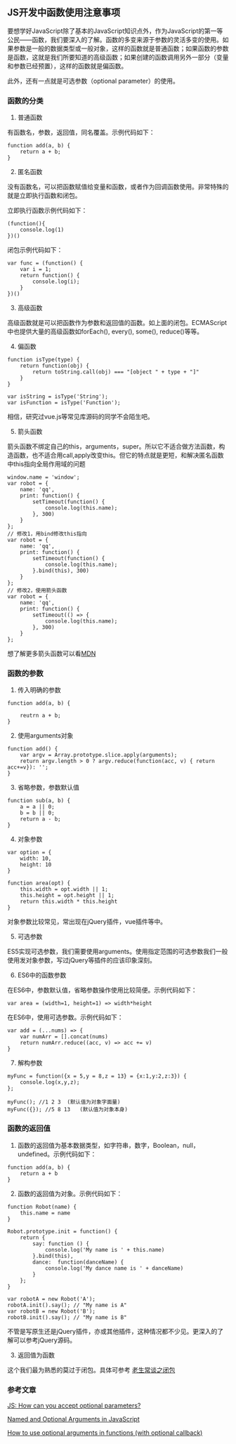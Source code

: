 ## JS开发中函数使用注意事项

要想学好JavaScript除了基本的JavaScript知识点外，作为JavaScript的第一等公民——函数，我们要深入的了解。函数的多变来源于参数的灵活多变的使用。如果参数是一般的数据类型或一般对象，这样的函数就是普通函数；如果函数的参数是函数，这就是我们所要知道的高级函数；如果创建的函数调用另外一部分（变量和参数已经预置），这样的函数就是偏函数。

此外，还有一点就是可选参数（optional parameter）的使用。

### 函数的分类

1. 普通函数

有函数名，参数，返回值，同名覆盖。示例代码如下：

```
function add(a, b) {
    return a + b;
}
```

2. 匿名函数

没有函数名，可以把函数赋值给变量和函数，或者作为回调函数使用。非常特殊的就是立即执行函数和闭包。

立即执行函数示例代码如下：

```
(function(){
    console.log(1)
})()
```

闭包示例代码如下：

```
var func = (function() {
    var i = 1;
    return function() {
        console.log(i);
    }
})()
```

3. 高级函数

高级函数就是可以把函数作为参数和返回值的函数。如上面的闭包。ECMAScript中也提供大量的高级函数如forEach(), every(), some(), reduce()等等。

4. 偏函数

```
function isType(type) {
    return function(obj) {
        return toString.call(obj) === "[object " + type + "]"
    }
}

var isString = isType('String');
var isFunction = isType('Function');
```

相信，研究过vue.js等常见库源码的同学不会陌生吧。

5. 箭头函数

箭头函数不绑定自己的this，arguments，super。所以它不适合做方法函数，构造函数，也不适合用call,apply改变this。但它的特点就是更短，和解决匿名函数中this指向全局作用域的问题

```
window.name = 'window';
var robot = {
    name: 'qq',
    print: function() {
        setTimeout(function() {
            console.log(this.name);
        }, 300)
    } 
};
// 修改1，用bind修改this指向
var robot = {
    name: 'qq',
    print: function() {
        setTimeout(function() {
            console.log(this.name);
        }.bind(this), 300)
    } 
};
// 修改2，使用箭头函数
var robot = {
    name: 'qq',
    print: function() {
        setTimeout(() => {
            console.log(this.name);
        }, 300)
    } 
};
```

想了解更多箭头函数可以看[MDN](https://developer.mozilla.org/zh-CN/docs/Web/JavaScript/Reference/Functions/Arrow_functions)

### 函数的参数

1. 传入明确的参数
```
function add(a, b) {

    reutrn a + b;
}
```

2. 使用arguments对象

```
function add() {
    var argv = Array.prototype.slice.apply(arguments);
    return argv.length > 0 ? argv.reduce(function(acc, v) { return acc+=v}): '';
}
```

3. 省略参数，参数默认值

```
function sub(a, b) {
    a = a || 0;
    b = b || 0;
    return a - b;
}
```

4. 对象参数

```
var option = {
    width: 10,
    height: 10
}

function area(opt) {
    this.width = opt.width || 1;
    this.height = opt.height || 1;
    return this.width * this.height
}
```

对象参数比较常见，常出现在jQuery插件，vue插件等中。

5. 可选参数

ES5实现可选参数，我们需要使用arguments。使用指定范围的可选参数我们一般使用发对象参数，写过jQuery等插件的应该印象深刻。

6. ES6中的函数参数

在ES6中，参数默认值，省略参数操作使用比较简便。示例代码如下：

```
var area = (width=1, height=1) => width*height
```

在ES6中，使用可选参数。示例代码如下：

```
var add = (...nums) => {
    var numArr = [].concat(nums)
    return numArr.reduce((acc, v) => acc += v)
}
```

7. 解构参数

```
myFunc = function({x = 5,y = 8,z = 13} = {x:1,y:2,z:3}) {
    console.log(x,y,z);
};

myFunc(); //1 2 3  (默认值为对象字面量)
myFunc({}); //5 8 13   (默认值为对象本身)
```

### 函数的返回值

1. 函数的返回值为基本数据类型，如字符串，数字，Boolean，null，undefined。示例代码如下：

```
function add(a, b) {
    return a + b
}
```

2. 函数的返回值为对象。示例代码如下：

```
function Robot(name) {
    this.name = name
}

Robot.prototype.init = function() {
    return {
        say: function () {
            console.log('My name is ' + this.name)
        }.bind(this),
        dance:  function(danceName) {
            console.log('My dance name is ' + danceName)
        }
    };
}

var robotA = new Robot('A');
robotA.init().say(); // "My name is A"
var robotB = new Robot('B');
robotB.init().say(); // "My name is B"
```

不管是写原生还是jQuery插件，亦或其他插件，这种情况都不少见。更深入的了解可以参考jQuery源码。

3. 返回值为函数

这个我们最为熟悉的莫过于闭包。具体可参考
[老生常谈之闭包](https://github.com/lvzhenbang/article/blob/master/js/closure.md)

### 参考文章

[JS: How can you accept optional parameters?](http://lucybain.com/blog/2015/js-optional-parameters/)

[Named and Optional Arguments in JavaScript](https://medium.com/dailyjs/named-and-optional-arguments-in-javascript-using-es6-destructuring-292a683d5b4e)

[How to use optional arguments in functions (with optional callback)](http://www.jstips.co/en/javascript/use-optional-arguments/)

